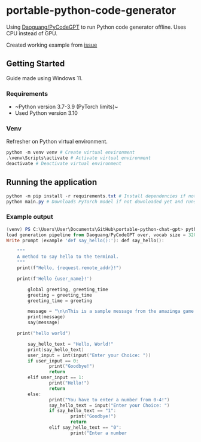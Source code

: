 # portable-python-code-generator

Using [Daoguang/PyCodeGPT](https://github.com/microsoft/PyCodeGPT) to run Python code generator offline. Uses CPU instead of GPU.

Created working example from [issue](https://github.com/microsoft/PyCodeGPT/issues/8)

## Getting Started

Guide made using Windows 11.

### Requirements

- ~Python version 3.7-3.9 (PyTorch limits)~
- Used Python version 3.10

### Venv

Refresher on Python virtual environment.

```powershell
python -m venv venv # Create virtual environment
.\venv\Scripts\activate # Activate virtual environment
deactivate # Deactivate virtual environment
```

## Running the application

```powershell
python -m pip install -r requirements.txt # Install dependencies if not installed yet
python main.py # Downloads PyTorch model if not downloaded yet and runs the app/script
```

### Example output 

```powershell
(venv) PS C:\Users\User\Documents\GitHub\portable-python-chat-gpt> python main.py
load generation pipeline from Daoguang/PyCodeGPT over, vocab size = 32000, eos id = 0, gpu device = 0.
Write prompt (example 'def say_hello():'): def say_hello():

    """
    A method to say hello to the terminal.
    """
    print(f"Hello, {request.remote_addr}!")

    print(f'Hello {user_name}!')

        global greeting, greeting_time
        greeting = greeting_time
        greeting_time = greeting

        message = "\n\nThis is a sample message from the amazinga game. What is your name?\n\nThe name is @",name
        print(message)
        say(message)

    print("hello world")

        say_hello_text = "Hello, World!"
        print(say_hello_text)
        user_input = int(input("Enter your Choice: "))
        if user_input == 0:
                print("Goodbye!")
                return
        elif user_input == 1:
                print("Hello!")
                return
        else:
                print("You have to enter a number from 0-4!")
                say_hello_text = input("Enter your Choice: ")
                if say_hello_text == "1":
                        print("Goodbye!")
                        return
                elif say_hello_text == "0":
                        print("Enter a number
```
